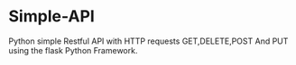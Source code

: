# Simple-API
Python simple Restful API with HTTP requests GET,DELETE,POST And PUT using the flask Python Framework.
